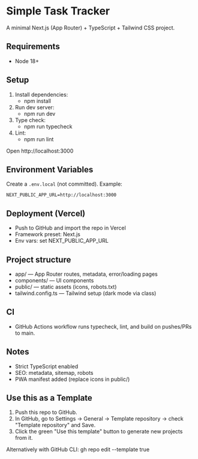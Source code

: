 # Simple Task Tracker

A minimal Next.js (App Router) + TypeScript + Tailwind CSS project.

## Requirements

- Node 18+

## Setup

1. Install dependencies:
   - npm install
2. Run dev server:
   - npm run dev
3. Type check:
   - npm run typecheck
4. Lint:
   - npm run lint

Open http://localhost:3000

## Environment Variables

Create a `.env.local` (not committed). Example:

```
NEXT_PUBLIC_APP_URL=http://localhost:3000
```

## Deployment (Vercel)

- Push to GitHub and import the repo in Vercel
- Framework preset: Next.js
- Env vars: set NEXT_PUBLIC_APP_URL

## Project structure

- app/ — App Router routes, metadata, error/loading pages
- components/ — UI components
- public/ — static assets (icons, robots.txt)
- tailwind.config.ts — Tailwind setup (dark mode via class)

## CI

- GitHub Actions workflow runs typecheck, lint, and build on pushes/PRs to main.

## Notes

- Strict TypeScript enabled
- SEO: metadata, sitemap, robots
- PWA manifest added (replace icons in public/)

## Use this as a Template

1. Push this repo to GitHub.
2. In GitHub, go to Settings → General → Template repository → check "Template repository" and Save.
3. Click the green "Use this template" button to generate new projects from it.

Alternatively with GitHub CLI: gh repo edit --template true
